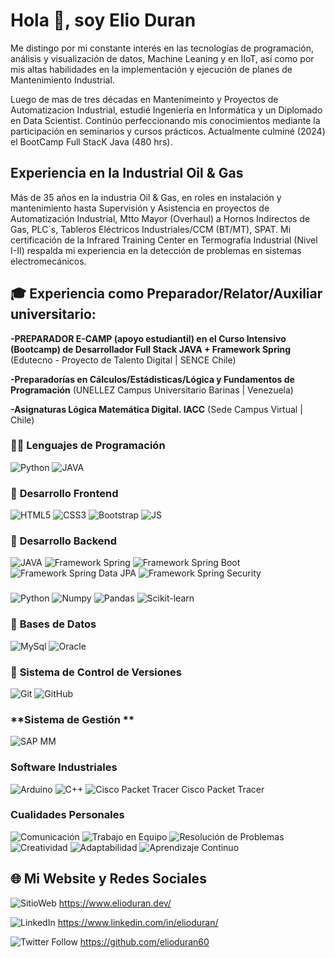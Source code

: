 # Hola 👋, soy Elio Duran

Me distingo por mi constante interés en las tecnologías de programación, análisis y visualización de datos, Machine Leaning y en IIoT, así como por mis altas habilidades en la implementación y ejecución de planes de Mantenimiento Industrial. 

Luego de mas de tres décadas en Mantenimeinto y Proyectos de Automatizacion Industrial, estudié Ingeniería en Informática y un Diplomado en Data Scientist. Continúo perfeccionando mis conocimientos mediante la participación en seminarios y cursos prácticos. Actualmente culminé (2024) el BootCamp Full StacK Java (480 hrs).

## Experiencia en la Industrial Oil & Gas
Más de 35 años en la industria Oil & Gas, en roles en instalación y mantenimiento hasta Supervisión y Asistencia en proyectos de Automatización Industrial, Mtto Mayor (Overhaul) a Hornos Indirectos de Gas, PLC´s, Tableros Eléctricos Industriales/CCM (BT/MT), SPAT. Mi certificación de la Infrared Training Center en Termografía Industrial (Nivel I-II) respalda mi experiencia en la detección de problemas en sistemas electromecánicos.

## 🎓 Experiencia como Preparador/Relator/Auxiliar universitario:

**-PREPARADOR E-CAMP (apoyo estudiantil) en el Curso Intensivo (Bootcamp) de Desarrollador Full Stack JAVA + Framework Spring** (Edutecno - Proyecto de Talento Digital | SENCE Chile)

**-Preparadorías en Cálculos/Estádisticas/Lógica y Fundamentos de Programación** (UNELLEZ Campus Universitario Barinas  | Venezuela)

**-Asignaturas Lógica Matemática Digital. IACC** (Sede Campus Virtual | Chile)


### 🧑‍💻 **Lenguajes de Programación**

![Python](https://img.shields.io/badge/python-3670A0?style=for-the-badge&logo=python&logoColor=ffdd54) ![JAVA](https://img.shields.io/badge/Java-ED8B00?style=for-the-badge&logo=openjdk&logoColor=white)

### 🎨 **Desarrollo Frontend**

![HTML5](https://img.shields.io/badge/HTML5-E34F26?style=for-the-badge&logo=html5&logoColor=white) ![CSS3](https://img.shields.io/badge/CSS3-1572B6?style=for-the-badge&logo=css3&logoColor=white) ![Bootstrap](https://img.shields.io/badge/Bootstrap-563D7C?style=for-the-badge&logo=bootstrap&logoColor=white) ![JS](https://shields.io/badge/-javascript-4377cb?logo=javascript)

### 🔨 **Desarrollo Backend**

![JAVA](https://img.shields.io/badge/Java-ED8B00?style=for-the-badge&logo=openjdk&logoColor=white) ![Framework Spring](https://img.shields.io/badge/Spring%20framework-6DB33F?style=for-the-badge&logo=spring&logoColor=white) ![Framework Spring Boot](https://img.shields.io/badge/SpringBoot-6DB33F?style=for-the-badge&logo=Spring&logoColor=white) ![Framework Spring Data JPA](https://img.shields.io/badge/Spring_data_jpa-6DB33F?style=for-the-badge&logo=SpringSecurity&logoColor=white) ![Framework Spring Security](https://img.shields.io/badge/Spring%20Security-6DB33F?style=for-the-badge&logo=springsecurity&logoColor=white) 
###
![Python](https://img.shields.io/badge/python-3670A0?style=for-the-badge&logo=python&logoColor=ffdd54) ![Numpy](https://img.shields.io/badge/Numpy-777BB4?style=for-the-badge&logo=numpy&logoColor=white) ![Pandas](https://img.shields.io/badge/-Pandas-333333?style=flat&logo=pandas) ![Scikit-learn](https://img.shields.io/badge/scikit%20learn-F7931E?style=for-the-badge&logo=scikit-learn&logoColor=white)

### 🔧 **Bases de Datos**

![MySql](https://shields.io/badge/MySQL-lightgrey?style=for-the-badge&logo=mysql&logoColor=white&labelColor=blue) ![Oracle](https://img.shields.io/badge/Oracle-F80000?style=for-the-badge&logo=Oracle&logoColor=white) 

### 📝 **Sistema de Control de Versiones**

![Git](https://img.shields.io/badge/Git-F05033?style=for-the-badge&logo=git&logoColor=white) ![GitHub](https://img.shields.io/badge/GitHub-181717?style=for-the-badge&logo=github&logoColor=white)

###  **Sistema de Gestión **

![SAP MM](https://img.shields.io/badge/-SAP-0FAAFF?style=flat&logo=sap&logoColor=white)

### **Software Industriales**

![Arduino](https://img.shields.io/badge/Arduino-00878F?logo=arduino&logoColor=fff&style=plastic)
![C++](https://img.shields.io/badge/-C++-blue?logo=cplusplus)
![Cisco Packet Tracer](https://img.shields.io/badge/Cisco-1BA0D7?logo=cisco&logoColor=fff&style=for-the-badge) Cisco Packet Tracer


### **Cualidades Personales**

![Comunicación](https://img.shields.io/badge/Comunicación-000000?style=for-the-badge) ![Trabajo en Equipo](https://img.shields.io/badge/Trabajo%20en%20Equipo-000000?style=for-the-badge) ![Resolución de Problemas](https://img.shields.io/badge/Resolución%20de%20Problemas-000000?style=for-the-badge) ![Creatividad](https://img.shields.io/badge/Creatividad-000000?style=for-the-badge) ![Adaptabilidad](https://img.shields.io/badge/Adaptabilidad-000000?style=for-the-badge) ![Aprendizaje Continuo](https://img.shields.io/badge/Aprendizaje%20Continuo-000000?style=for-the-badge)

## 🌐 Mi Website y Redes Sociales

![SitioWeb](https://img.shields.io/badge/google-4285F4?style=for-the-badge&logo=google&logoColor=white) https://www.elioduran.dev/


![LinkedIn](https://img.shields.io/badge/LinkedIn-0077B5?style=for-the-badge&logo=linkedin&logoColor=white/)  https://www.linkedin.com/in/elioduran/


![Twitter Follow](https://img.shields.io/twitter/follow/maktub82.svg?style=social&label=Follow) https://github.com/elioduran60

